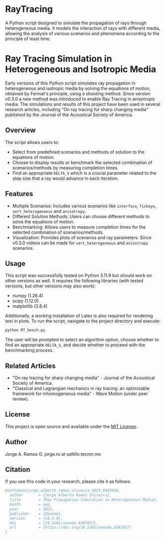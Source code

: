 # RayTracing
A Python script designed to simulate the propagation of rays through heterogeneous media. It models the interaction of rays with different media, allowing the analysis of various scenarios and phenomena according to the principle of least time.

# Ray Tracing Simulation in Heterogeneous and Isotropic Media

Early versions of this Python script simulates ray propagation in heterogeneous and isotropic media by solving the equations of motion, obtained by Fermat's principle, using a shooting method. Since version v0.3.0 a new method was introduced to enable Ray Tracing in anisotropic media. The simulations and results of this project have been used in several research articles, including "On ray tracing for sharp changing media" published by the Journal of the Acoustical Society of America.

## Overview

The script allows users to:
- Select from predefined scenarios and methods of solution to the equations of motion.
- Choose to display results or benchmark the selected combination of scenarios/methods by measuring completion times.
- Find an appropriate `DELTA_S` which is a crucial parameter related to the step size that a ray would advance in each iteration.

## Features

- Multiple Scenarios: Includes various scenarios like `interface`, `fisheye`, `vert_heterogeneous` and `anisotropy`.
- Different Solution Methods: Users can choose different methods to solve the equations of motion.
- Benchmarking: Allows users to measure completion times for the selected combination of scenarios/methods.
- Visualization: Provides plots of scenarios and ray parameters. Since v0.3.0 videos can be made for `vert_heterogeneous` and `anisotropy` scenarios.

## Usage

This script was successfully tested on Python 3.11.9 but should work on other versions as well. It requires the following libraries (with tested versions, but other versions may also work): 
- numpy (1.26.4)
- scipy (1.12.0)
- matplotlib (3.8.4)

Additionally, a working installation of Latex is also required for rendering text in plots. To run the script, navigate to the project directory and execute:

```sh
python RT_bench.py
```

The user will be prompted to select an algorithm option, choose whether to find an appropriate `DELTA_S`, and decide whether to proceed with the benchmarking process.

## Related Articles

- "On ray tracing for sharp changing media" - Journal of the Acoustical Society of America.
- "Classical and Lagrangian mechanics in ray tracing: an optimizable framework for inhomogeneous media" - Wave Motion (under peer review).

## License

This project is open source and available under the [MIT License](https://opensource.org/license/mit/).

## Author

Jorge A. Ramos O.
jorge.ro at saltillo.tecnm.mx

## Citation

If you use this code in your research, please cite it as follows:

```bibtex
@software{jorge_alberto_ramos_oliveira_2023_8387038,
  author       = {Jorge Alberto Ramos Oliveira},
  title        = {Ray Propagation Simulation in Heterogeneous Media},
  month        = sep,
  year         = 2023,
  publisher    = {Zenodo},
  version      = {v0.3.0},
  doi          = {10.5281/zenodo.8387037},
  url          = {https://doi.org/10.5281/zenodo.8387037}
}
```
